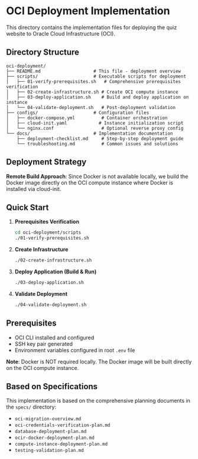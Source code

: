 # OCI Deployment Implementation

This directory contains the implementation files for deploying the quiz website to Oracle Cloud Infrastructure (OCI).

## Directory Structure

```
oci-deployment/
├── README.md                    # This file - deployment overview
├── scripts/                     # Executable scripts for deployment
│   ├── 01-verify-prerequisites.sh   # Comprehensive prerequisites verification
│   ├── 02-create-infrastructure.sh # Create OCI compute instance
│   ├── 03-deploy-application.sh    # Build and deploy application on instance
│   └── 04-validate-deployment.sh   # Post-deployment validation
├── configs/                     # Configuration files
│   ├── docker-compose.yml          # Container orchestration
│   ├── cloud-init.yaml            # Instance initialization script
│   └── nginx.conf                  # Optional reverse proxy config
└── docs/                        # Implementation documentation
    ├── deployment-checklist.md     # Step-by-step deployment guide
    └── troubleshooting.md          # Common issues and solutions
```

## Deployment Strategy

**Remote Build Approach**: Since Docker is not available locally, we build the Docker image directly on the OCI compute instance where Docker is installed via cloud-init.

## Quick Start

1. **Prerequisites Verification**
   ```bash
   cd oci-deployment/scripts
   ./01-verify-prerequisites.sh
   ```

2. **Create Infrastructure**
   ```bash
   ./02-create-infrastructure.sh
   ```

3. **Deploy Application (Build & Run)**
   ```bash
   ./03-deploy-application.sh
   ```

4. **Validate Deployment**
   ```bash
   ./04-validate-deployment.sh
   ```

## Prerequisites

- OCI CLI installed and configured
- SSH key pair generated
- Environment variables configured in root `.env` file

**Note**: Docker is NOT required locally. The Docker image will be built directly on the OCI compute instance.

## Based on Specifications

This implementation is based on the comprehensive planning documents in the `specs/` directory:
- `oci-migration-overview.md`
- `oci-credentials-verification-plan.md`
- `database-deployment-plan.md`
- `ocir-docker-deployment-plan.md`
- `compute-instance-deployment-plan.md`
- `testing-validation-plan.md`
